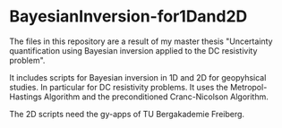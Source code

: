 # BayesianInversion-for1Dand2D
The files in this repository are a result of my master thesis "Uncertainty quantification using Bayesian inversion applied to the DC resistivity problem".

It includes scripts for Bayesian inversion in 1D and 2D for geopyhsical studies. In particular for DC resistivity problems.
It uses the Metropol-Hastings Algorithm and the preconditioned Cranc-Nicolson Algorithm.

The 2D scripts need the gy-apps of TU Bergakademie Freiberg. 
